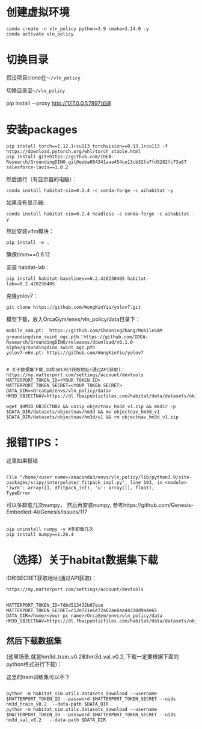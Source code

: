 # 创建虚拟环境

```
conda create -n vln_policy python=3.9 cmake=3.14.0 -y
conda activate vln_policy
```

# 切换目录

假设项目clone在`～/vln_policy`

切换目录至`~/vln_policy`

pip install --proxy http://127.0.0.1:7897加速

# 安装packages

```
pip install torch==1.12.1+cu113 torchvision==0.13.1+cu113 -f https://download.pytorch.org/whl/torch_stable.html
pip install git+https://github.com/IDEA-Research/GroundingDINO.git@eeba084341aaa454ce13cb32fa7fd9282fc73a67 salesforce-lavis==1.0.2
```

然后运行（有显示器的电脑）：

```
conda install habitat-sim=0.2.4 -c conda-forge -c aihabitat -y
```

如果没有显示器:

```
conda install habitat-sim=0.2.4 headless -c conda-forge -c aihabitat -y
```

然后安装vlfm模块：

```
pip install -e .
```

确保timm==0.6.12

安装 habitat-lab :

```
pip install habitat-baselines==0.2.420230405 habitat-lab==0.2.420230405
```

克隆yolov7：

```
git clone https://github.com/WongKinYiu/yolov7.git
```

模型下载，放入OrcaGym/envs/vln_policy/data目录下：

```
mobile_sam.pt:  https://github.com/ChaoningZhang/MobileSAM
groundingdino_swint_ogc.pth：https://github.com/IDEA-Research/GroundingDINO/releases/download/v0.1.0-alpha/groundingdino_swint_ogc.pth
yolov7-e6e.pt: https://github.com/WongKinYiu/yolov7


# 关于数据集下载,ID和SECRET获取地址(通过API获取)： https://my.matterport.com/settings/account/devtools
MATTERPORT_TOKEN_ID=<YOUR TOKEN ID>
MATTERPORT_TOKEN_SECRET=<YOUR TOKEN SECRET>
DATA_DIR=<OrcaGym/envs/vln_policy/data>
HM3D_OBJECTNAV=https://dl.fbaipublicfiles.com/habitat/data/datasets/objectnav/hm3d/v1/objectnav_hm3d_v1.zip

wget $HM3D_OBJECTNAV && unzip objectnav_hm3d_v1.zip && mkdir -p $DATA_DIR/datasets/objectnav/hm3d && mv objectnav_hm3d_v1 $DATA_DIR/datasets/objectnav/hm3d/v1 && rm objectnav_hm3d_v1.zip

```

# 报错TIPS：

这里如果报错

```

File "/home/<user name>/anaconda3/envs/vln_policy/lib/python3.9/site-packages/scipy/interpolate/_fitpack_impl.py", line 103, in <module>
'iwrk': array([], dfitpack_int), 'u': array([], float),
TypeError

```

可以多卸载几次numpy， 然后再安装numpy, 参考https://github.com/Genesis-Embodied-AI/Genesis/issues/117

```

pip uninstall numpy -y #多卸载几次
pip install numpy==1.26.4

```

# （选择）关于habitat数据集下载

ID和SECRET获取地址(通过API获取)：

`https://my.matterport.com/settings/account/devtools`

```

MATTERPORT_TOKEN_ID=7dbd513432b07ece
MATTERPORT_TOKEN_SECRET=c12e721e6e72a62ae8aa44330d9a4e65
DATA_DIR=/home/<your pc name>/OrcaGym/envs/vln_policy/data
HM3D_OBJECTNAV=https://dl.fbaipublicfiles.com/habitat/data/datasets/objectnav/hm3d/v1/objectnav_hm3d_v1.zip

```

## 然后下载数据集

(这里场景,就是hm3d_train_v0.2和hm3d_val_v0.2, 下载一定要根据下面的python格式进行下载)：

这里的train训练集可以不下

```

python -m habitat_sim.utils.datasets_download --username $MATTERPORT_TOKEN_ID --password $MATTERPORT_TOKEN_SECRET --uids hm3d_train_v0.2  --data-path $DATA_DIR
python -m habitat_sim.utils.datasets_download --username $MATTERPORT_TOKEN_ID --password $MATTERPORT_TOKEN_SECRET --uids hm3d_val_v0.2   --data-path $DATA_DIR

```
